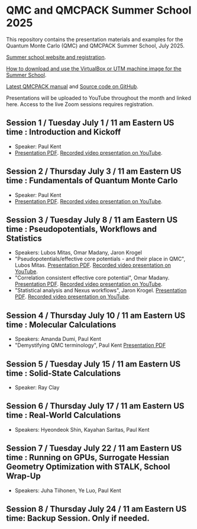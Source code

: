 # QMC and QMCPACK Summer School 2025

This repository contains the presentation materials and examples for the Quantum Monte Carlo (QMC) and QMCPACK Summer School, July 2025.

[Summer school website and registration](https://qmcpack.org/qmc2025).

[How to download and use the VirtualBox or UTM machine image for the Summer School](https://github.com/QMCPACK/qmc_summer_school_2025/tree/master/virtual_machine).

[Latest QMCPACK manual](https://qmcpack.readthedocs.io/en/develop/) and [Source code on GitHub](https://github.com/QMCPACK/qmcpack).

Presentations will be uploaded to YouTube throughout the month and linked here.
Access to the live Zoom sessions requires registration.

## Session 1 / Tuesday July 1 / 11 am Eastern US time : Introduction and Kickoff
 * Speaker: Paul Kent
 * [Presentation PDF](https://github.com/QMCPACK/qmc_summer_school_2025/blob/master/session1_introduction/session1_introduction_vfinal.pdf). [Recorded video presentation on YouTube](https://youtu.be/6a5yN_GDZJc).
## Session 2 / Thursday July 3 / 11 am Eastern US time : Fundamentals of Quantum Monte Carlo
 * Speaker: Paul Kent
 * [Presentation PDF](https://github.com/QMCPACK/qmc_summer_school_2025/blob/master/session2_qmc/session2_qmc_vfinal.pdf). [Recorded video presentation on YouTube](https://youtu.be/Q0mREjYbLhU).
## Session 3 / Tuesday July 8 / 11 am Eastern US time : Pseudopotentials, Workflows and Statistics
 * Speakers: Lubos Mitas, Omar Madany, Jaron Krogel
 * "Pseudopotentials/effective core potentials - and their place in QMC", Lubos Mitas. [Presentation PDF](https://github.com/QMCPACK/qmc_summer_school_2025/blob/master/session3_pseudopotentials/session3_ecpsLMnewG3school2025final.pdf). [Recorded video presentation on YouTube](https://youtu.be/2GZB0tpTdrs).
 * "Correlation consistent effective core potential", Omar Madany. [Presentation PDF](https://github.com/QMCPACK/qmc_summer_school_2025/blob/master/session3_pseudopotentials/session3_Madany_ccECPs.pdf). [Recorded video presentation on YouTube](https://youtu.be/dEVQuS_RyQo).
 * "Statistical analysis and Nexus workflows", Jaron Krogel. [Presentation PDF](https://github.com/QMCPACK/qmc_summer_school_2025/blob/master/session3_statistics_and_workflows/session3_stats_nexus.pdf). [Recorded video presentation on YouTube](https://youtu.be/cW-SCun_c7U).
## Session 4 / Thursday July 10 / 11 am Eastern US time : Molecular Calculations
 * Speakers: Amanda Dumi, Paul Kent
 * "Demystifying QMC terminology", Paul Kent [Presentation PDF](https://github.com/QMCPACK/qmc_summer_school_2025/blob/master/session4_terminology/session4_qmc_terms_vfinal.pdf)
## Session 5 / Tuesday July 15 / 11 am Eastern US time : Solid-State Calculations
 * Speaker: Ray Clay
## Session 6 / Thursday July 17 / 11 am Eastern US time : Real-World Calculations
 * Speakers: Hyeondeok Shin, Kayahan Saritas, Paul Kent 
## Session 7 / Tuesday July 22 / 11 am Eastern US time : Running on GPUs, Surrogate Hessian Geometry Optimization with STALK, School Wrap-Up
 * Speakers: Juha Tiihonen, Ye Luo, Paul Kent
## Session 8 / Thursday July 24 / 11 am Eastern US time: Backup Session. Only if needed.
